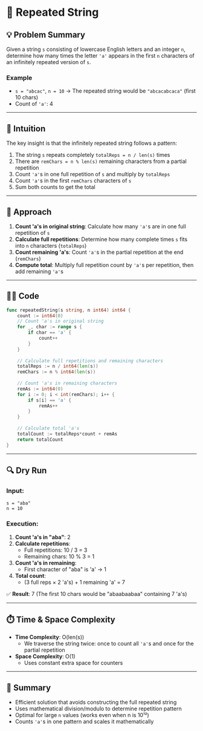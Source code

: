 # 🔢 Repeated String

## 💡 Problem Summary

Given a string `s` consisting of lowercase English letters and an integer `n`, determine how many times the letter `'a'` appears in the first `n` characters of an infinitely repeated version of `s`.

### Example
- `s = "abcac"`, `n = 10` → The repeated string would be `"abcacabcaca"` (first 10 chars)
- Count of `'a'`: 4

---

## 💭 Intuition

The key insight is that the infinitely repeated string follows a pattern:
1. The string `s` repeats completely `totalReps = n / len(s)` times
2. There are `remChars = n % len(s)` remaining characters from a partial repetition
3. Count `'a'`s in one full repetition of `s` and multiply by `totalReps`
4. Count `'a'`s in the first `remChars` characters of `s`
5. Sum both counts to get the total

---

## 🚀 Approach

1. **Count 'a's in original string**: Calculate how many `'a'`s are in one full repetition of `s`
2. **Calculate full repetitions**: Determine how many complete times `s` fits into `n` characters (`totalReps`)
3. **Count remaining 'a's**: Count `'a'`s in the partial repetition at the end (`remChars`)
4. **Compute total**: Multiply full repetition count by `'a'`s per repetition, then add remaining `'a'`s

---

## 🧑‍💻 Code

```go
func repeatedString(s string, n int64) int64 {
    count := int64(0)
    // Count 'a's in original string
    for _, char := range s {
        if char == 'a' {
            count++
        }
    }
    
    // Calculate full repetitions and remaining characters
    totalReps := n / int64(len(s))
    remChars := n % int64(len(s))
    
    // Count 'a's in remaining characters
    remAs := int64(0)
    for i := 0; i < int(remChars); i++ {
        if s[i] == 'a' {
            remAs++
        }
    }
    
    // Calculate total 'a's
    totalCount := totalReps*count + remAs
    return totalCount
}
```

---

## 🔍 Dry Run

### Input:
```
s = "aba"
n = 10
```

### Execution:
1. **Count 'a's in "aba"**: 2
2. **Calculate repetitions**:
   - Full repetitions: 10 / 3 = 3
   - Remaining chars: 10 % 3 = 1
3. **Count 'a's in remaining**:
   - First character of "aba" is 'a' → 1
4. **Total count**:
   - (3 full reps × 2 'a's) + 1 remaining 'a' = 7

✅ **Result**: 7 (The first 10 chars would be "abaabaabaa" containing 7 'a's)

---

## ⏱️ Time & Space Complexity

* **Time Complexity**: O(len(s))
  - We traverse the string twice: once to count all `'a'`s and once for the partial repetition
* **Space Complexity**: O(1)
  - Uses constant extra space for counters

---

## 📘 Summary

* Efficient solution that avoids constructing the full repeated string
* Uses mathematical division/modulo to determine repetition pattern
* Optimal for large `n` values (works even when n is 10¹²)
* Counts `'a'`s in one pattern and scales it mathematically